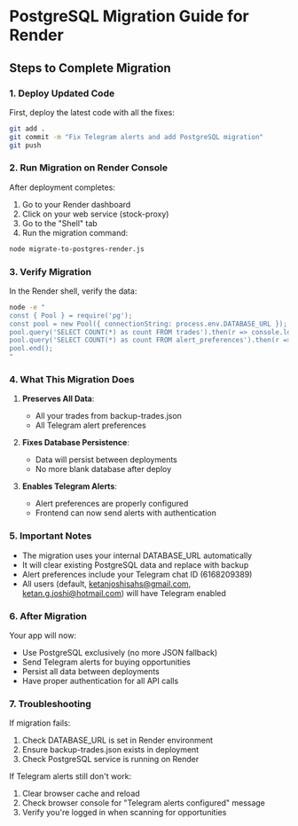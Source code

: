 # PostgreSQL Migration Guide for Render

## Steps to Complete Migration

### 1. Deploy Updated Code
First, deploy the latest code with all the fixes:
```bash
git add .
git commit -m "Fix Telegram alerts and add PostgreSQL migration"
git push
```

### 2. Run Migration on Render Console
After deployment completes:

1. Go to your Render dashboard
2. Click on your web service (stock-proxy)
3. Go to the "Shell" tab
4. Run the migration command:
```bash
node migrate-to-postgres-render.js
```

### 3. Verify Migration
In the Render shell, verify the data:
```bash
node -e "
const { Pool } = require('pg');
const pool = new Pool({ connectionString: process.env.DATABASE_URL });
pool.query('SELECT COUNT(*) as count FROM trades').then(r => console.log('Trades:', r.rows[0].count));
pool.query('SELECT COUNT(*) as count FROM alert_preferences').then(r => console.log('Alert prefs:', r.rows[0].count));
pool.end();
"
```

### 4. What This Migration Does

1. **Preserves All Data**: 
   - All your trades from backup-trades.json
   - All Telegram alert preferences

2. **Fixes Database Persistence**: 
   - Data will persist between deployments
   - No more blank database after deploy

3. **Enables Telegram Alerts**:
   - Alert preferences are properly configured
   - Frontend can now send alerts with authentication

### 5. Important Notes

- The migration uses your internal DATABASE_URL automatically
- It will clear existing PostgreSQL data and replace with backup
- Alert preferences include your Telegram chat ID (6168209389)
- All users (default, ketanjoshisahs@gmail.com, ketan.g.joshi@hotmail.com) will have Telegram enabled

### 6. After Migration

Your app will now:
- Use PostgreSQL exclusively (no more JSON fallback)
- Send Telegram alerts for buying opportunities
- Persist all data between deployments
- Have proper authentication for all API calls

### 7. Troubleshooting

If migration fails:
1. Check DATABASE_URL is set in Render environment
2. Ensure backup-trades.json exists in deployment
3. Check PostgreSQL service is running on Render

If Telegram alerts still don't work:
1. Clear browser cache and reload
2. Check browser console for "Telegram alerts configured" message
3. Verify you're logged in when scanning for opportunities